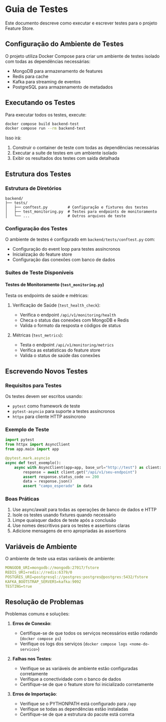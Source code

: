 # Guia de Testes

Este documento descreve como executar e escrever testes para o projeto Feature Store.

## Configuração do Ambiente de Testes

O projeto utiliza Docker Compose para criar um ambiente de testes isolado com todas as dependências necessárias:

- MongoDB para armazenamento de features
- Redis para cache
- Kafka para streaming de eventos
- PostgreSQL para armazenamento de metadados

## Executando os Testes

Para executar todos os testes, execute:

```bash
docker compose build backend-test
docker compose run --rm backend-test
```

Isso irá:
1. Construir o container de teste com todas as dependências necessárias
2. Executar a suíte de testes em um ambiente isolado
3. Exibir os resultados dos testes com saída detalhada

## Estrutura dos Testes

### Estrutura de Diretórios

```
backend/
├── tests/
│   ├── conftest.py         # Configuração e fixtures dos testes
│   ├── test_monitoring.py  # Testes para endpoints de monitoramento
│   └── ...                 # Outros arquivos de teste
```

### Configuração dos Testes

O ambiente de testes é configurado em `backend/tests/conftest.py` com:
- Configuração do event loop para testes assíncronos
- Inicialização do feature store
- Configuração das conexões com banco de dados

### Suítes de Teste Disponíveis

#### Testes de Monitoramento (`test_monitoring.py`)

Testa os endpoints de saúde e métricas:

1. Verificação de Saúde (`test_health_check`):
   - Verifica o endpoint `/api/v1/monitoring/health`
   - Checa o status das conexões com MongoDB e Redis
   - Valida o formato da resposta e códigos de status

2. Métricas (`test_metrics`):
   - Testa o endpoint `/api/v1/monitoring/metrics`
   - Verifica as estatísticas do feature store
   - Valida o status de saúde das conexões

## Escrevendo Novos Testes

### Requisitos para Testes

Os testes devem ser escritos usando:
- `pytest` como framework de teste
- `pytest-asyncio` para suporte a testes assíncronos
- `httpx` para cliente HTTP assíncrono

### Exemplo de Teste

```python
import pytest
from httpx import AsyncClient
from app.main import app

@pytest.mark.asyncio
async def test_exemplo():
    async with AsyncClient(app=app, base_url="http://test") as client:
        response = await client.get("/api/v1/seu-endpoint")
        assert response.status_code == 200
        data = response.json()
        assert "campo_esperado" in data
```

### Boas Práticas

1. Use async/await para todas as operações de banco de dados e HTTP
2. Isole os testes usando fixtures quando necessário
3. Limpe quaisquer dados de teste após a conclusão
4. Use nomes descritivos para os testes e assertions claras
5. Adicione mensagens de erro apropriadas às assertions

## Variáveis de Ambiente

O ambiente de teste usa estas variáveis de ambiente:

```yaml
MONGODB_URI=mongodb://mongodb:27017/fstore
REDIS_URI=redis://redis:6379/0
POSTGRES_URI=postgresql://postgres:postgres@postgres:5432/fstore
KAFKA_BOOTSTRAP_SERVERS=kafka:9092
TESTING=true
```

## Resolução de Problemas

Problemas comuns e soluções:

1. **Erros de Conexão**:
   - Certifique-se de que todos os serviços necessários estão rodando (`docker compose ps`)
   - Verifique os logs dos serviços (`docker compose logs <nome-do-servico>`)

2. **Falhas nos Testes**:
   - Verifique se as variáveis de ambiente estão configuradas corretamente
   - Verifique a conectividade com o banco de dados
   - Certifique-se de que o feature store foi inicializado corretamente

3. **Erros de Importação**:
   - Verifique se o PYTHONPATH está configurado para `/app`
   - Verifique se todas as dependências estão instaladas
   - Certifique-se de que a estrutura do pacote está correta
